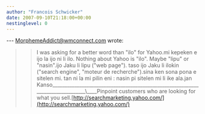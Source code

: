 ```yaml
---
author: "Francois Schwicker"
date: 2007-09-10T21:18:00+00:00
nestinglevel: 0
---
```

\---
 [MorphemeAddict@wmconnect.com](mailto://MorphemeAddict@wmconnect.com) wrote:

>> I was asking for a better word than "ilo" for Yahoo.mi kepeken e ijo la ijo ni li ilo.
> Nothing about Yahoo is
> "ilo". Maybe "lipu" or "nasin".ijo Jaku li lipu ("web page"). taso ijo Jaku li ilokin ("search engine", "moteur de recherche").sina ken sona pona e sitelen mi. tan ni la mi pilin eni : nasin pi sitelen mi li ike ala.jan Kanso\_\_\_\_\_\_\_\_\_\_\_\_\_\_\_\_\_\_\_\_\_\_\_\_\_\_\_\_\_\_\_\_\_\_\_\_\_\_\_\_\_\_\_\_\_\_\_\_\_\_\_\_\_\_\_\_\_\_\_\_\_\_\_\_\_\_\_\_\_\_\_\_\_\_\_\_\_\_\_\_\\\_\_\_\_Pinpoint customers who are looking for what you sell.[http://searchmarketing.yahoo.com/](http://searchmarketing.yahoo.com/)